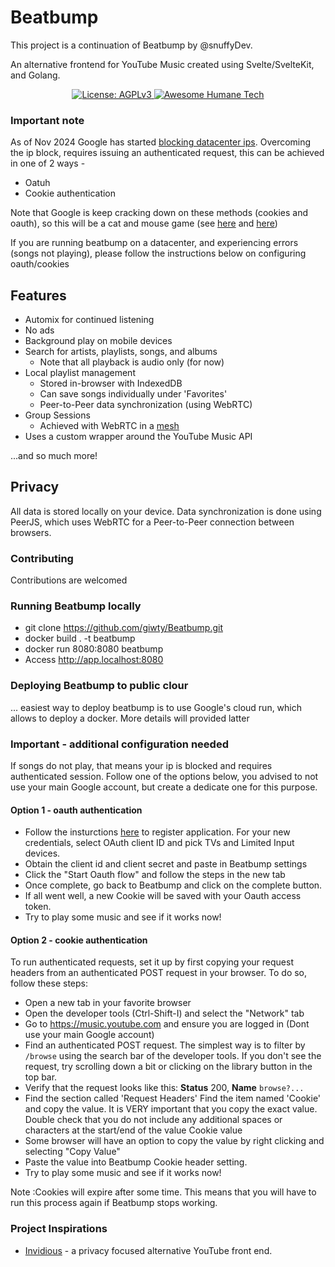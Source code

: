 
# Beatbump

This project is a continuation of Beatbump by @snuffyDev.

An alternative frontend for YouTube Music created using Svelte/SvelteKit, and Golang.

<p align="center">
	  <a href="https://www.gnu.org/licenses/agpl-3.0.en.html">
    <img alt="License: AGPLv3" src="https://shields.io/badge/License-AGPL%20v3-blue.svg">
  </a>
  <a href="https://github.com/humanetech-community/awesome-humane-tech">
    <img alt="Awesome Humane Tech" src="https://raw.githubusercontent.com/humanetech-community/awesome-humane-tech/main/humane-tech-badge.svg?sanitize=true">
  </a>
</p>

### Important note
As of Nov 2024 Google has started [blocking datacenter ips](https://github.com/yt-dlp/yt-dlp/issues/10128).
Overcoming the ip block, requires issuing an authenticated request, this can be achieved in one of 2 ways -
- Oatuh
- Cookie authentication

Note that Google is keep cracking down on these methods (cookies and oauth),
so this will be a cat and mouse game (see [here](https://github.com/yt-dlp/yt-dlp/issues/11462) and [here](https://github.com/yt-dlp/yt-dlp/issues/11868))

If you are running beatbump on a datacenter, and experiencing errors (songs not playing), please follow the instructions below on 
configuring oauth/cookies

## Features

- Automix for continued listening
- No ads
- Background play on mobile devices
- Search for artists, playlists, songs, and albums
  - Note that all playback is audio only (for now)
- Local playlist management
  - Stored in-browser with IndexedDB
  - Can save songs individually under 'Favorites'
  - Peer-to-Peer data synchronization (using WebRTC)
- Group Sessions
  - Achieved with WebRTC in a [mesh](https://en.wikipedia.org/wiki/Mesh_networking)
- Uses a custom wrapper around the YouTube Music API

...and so much more!


## Privacy

All data is stored locally on your device. Data synchronization is done using PeerJS, which uses WebRTC for a
Peer-to-Peer connection between browsers.

### Contributing

Contributions are welcomed

### Running Beatbump locally

- git clone https://github.com/giwty/Beatbump.git
- docker build . -t beatbump
- docker run 8080:8080 beatbump
- Access http://app.localhost:8080

### Deploying Beatbump to public clour
... easiest way to deploy beatbump is to use Google's cloud run, which allows to deploy a docker.
More details will provided latter

### Important - additional configuration needed
If songs do not play, that means your ip is blocked and requires authenticated session.
Follow one of the options below, you advised to not use your main Google account, but create a dedicate one for this purpose.

#### Option 1 - oauth authentication
- Follow the insturctions [here](https://developers.google.com/youtube/registering_an_application) to register application.
For your new credentials, select OAuth client ID and pick TVs and Limited Input devices.
- Obtain the client id and client secret and paste in Beatbump settings
- Click the "Start Oauth flow" and follow the steps in the new tab
- Once complete, go back to Beatbump and click on the complete button.
- If all went well, a new Cookie will be saved with your Oauth access token.
- Try to play some music and see if it works now!

#### Option 2 - cookie authentication
To run authenticated requests, set it up by first copying your request headers from an authenticated POST request in your browser.
To do so, follow these steps:

- Open a new tab in your favorite browser
- Open the developer tools (Ctrl-Shift-I) and select the "Network" tab
- Go to https://music.youtube.com and ensure you are logged in (Dont use your main Google account)
- Find an authenticated POST request. The simplest way is to filter by ``/browse`` using the search bar of the developer tools.
  If you don't see the request, try scrolling down a bit or clicking on the library button in the top bar.
- Verify that the request looks like this: **Status** 200, **Name** ``browse?...``
- Find the section called 'Request Headers'
  Find the item named 'Cookie' and copy the value. It is VERY important that you copy the exact value. Double check that you do not include any additional spaces or characters at the start/end of the value Cookie value
- Some browser will have an option to copy the value by right clicking and selecting "Copy Value"
- Paste the value into Beatbump Cookie header setting.
- Try to play some music and see if it works now!

Note :Cookies will expire after some time. This means that you will have to run this process again if Beatbump stops working. 


### Project Inspirations

- [Invidious](https://github.com/iv-org/invidious) - a privacy focused alternative YouTube front end.
